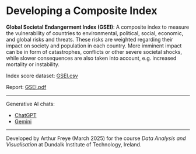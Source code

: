 # Developing a Composite Index

**Global Societal Endangerment Index (GSEI)**: A composite index to measure the vulnerability of countries to environmental, political, social, economic, and global risks and threats. These risks are weighted regarding their impact on society and population in each country. More imminent impact can be in form of catastrophes, conflicts or other severe societal shocks, while slower consequences are also taken into account, e.g. increased mortality or instability.

Index score dataset: [GSEI.csv](./GSEI.csv)

Report: [GSEI.pdf](./GSEI.pdf)

---

Generative AI chats:

- [ChatGPT](https://chatgpt.com/share/67d22aaa-9880-8005-a37e-40a6d3811138)
- [Gemini](https://g.co/gemini/share/9c12a83dba8f)

---

Developed by Arthur Freye (March 2025) for the course *Data Analysis and Visualisation* at Dundalk Institute of Technology, Ireland. 